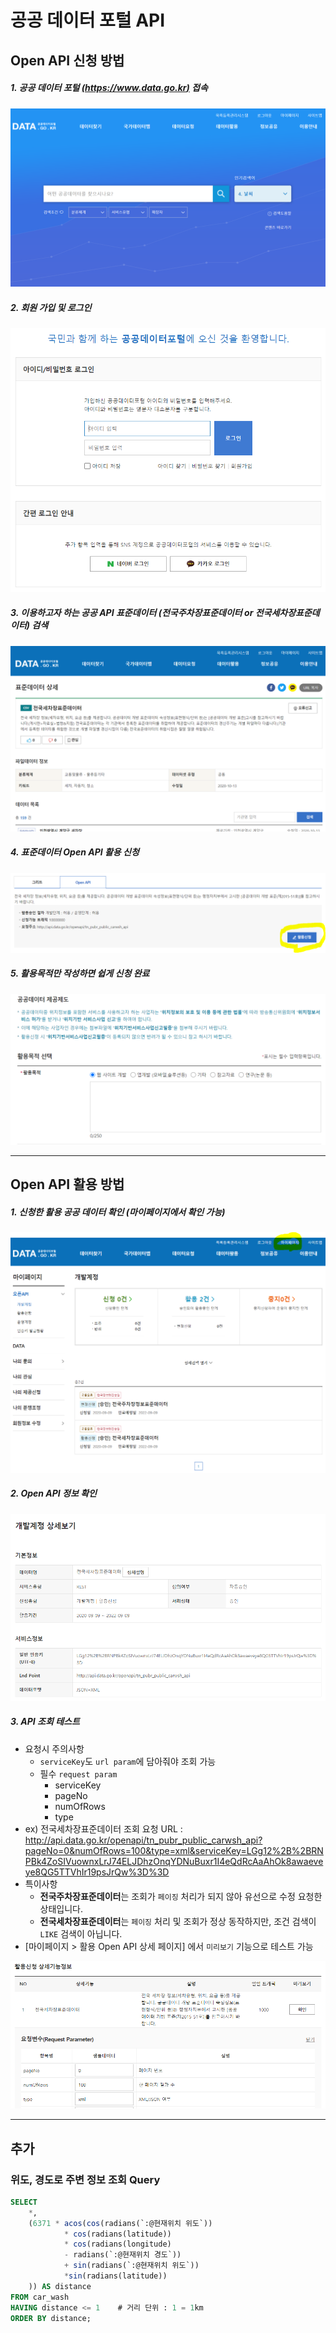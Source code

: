 # 공공 데이터 포털 API

## Open API 신청 방법
##### 1. 공공 데이터 포털 [(https://www.data.go.kr)](https://www.data.go.kr/) 접속
![image1](./images/image1.png)
##### 2. 회원 가입 및 로그인
![image2](./images/image2.png)
##### 3. 이용하고자 하는 공공 API 표준데이터 **(전국주차장표준데이터 or 전국세차장표준데이터)** 검색
![image3](./images/image3.png)
##### 4. 표준데이터 Open API 활용 신청
![image4](./images/image4.png)
##### 5. 활용목적만 작성하면 쉽게 신청 완료
![image5](./images/image5.png)

---

## Open API 활용 방법
##### 1. 신청한 활용 공공 데이터 확인 (마이페이지에서 확인 가능)
![image6](./images/image6.png)
##### 2. Open API 정보 확인
![image7](./images/image7.png)
##### 3. API 조회 테스트
* 요청시 주의사항
    * `serviceKey`도 `url param`에 담아줘야 조회 가능
    * 필수 `request param`
        * serviceKey
        * pageNo
        * numOfRows
        * type
* ex) 전국세차장표준데이터 조회 요청 URL : http://api.data.go.kr/openapi/tn_pubr_public_carwsh_api?pageNo=0&numOfRows=100&type=xml&serviceKey=LGg12%2B%2BRNPBk4ZoSIVuownxLrJ74ELJDhzOnqYDNuBuxr1I4eQdRcAaAhOk8awaeveye8QG5TTVhIr19psJrQw%3D%3D
* 특이사항
    * **전국주차장표준데이터**는 조회가 `페이징` 처리가 되지 않아 유선으로 수정 요청한 상태입니다.
    * **전국세차장표준데이터**는 `페이징` 처리 및 조회가 정상 동작하지만, 조건 검색이 `LIKE` 검색이 아닙니다.
* [마이페이지 > 활용 Open API 상세 페이지] 에서 `미리보기` 기능으로 테스트 가능

![image8](./images/image8.png)

---

## 추가
### 위도, 경도로 주변 정보 조회 Query
```sql
SELECT
    *,
    (6371 * acos(cos(radians(`:@현재위치 위도`))
            * cos(radians(latitude))
            * cos(radians(longitude)
            - radians(`:@현재위치 경도`))
            + sin(radians(`:@현재위치 위도`))
            *sin(radians(latitude))
    )) AS distance
FROM car_wash
HAVING distance <= 1    # 거리 단위 : 1 = 1km
ORDER BY distance;
```
